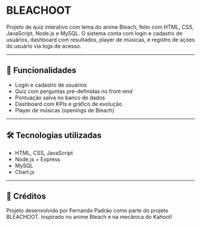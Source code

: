 # BLEACHOOT

Projeto de quiz interativo com tema do anime Bleach, feito com HTML, CSS, JavaScript, Node.js e MySQL. O sistema conta com login e cadastro de usuários, dashboard com resultados, player de músicas, e registro de ações do usuário via logs de acesso.

---

## 🚀 Funcionalidades
- Login e cadastro de usuários
- Quiz com perguntas pré-definidas no front-end
- Pontuação salva no banco de dados
- Dashboard com KPIs e gráfico de evolução
- Player de músicas (openings de Bleach)

---

## 🛠️ Tecnologias utilizadas
- HTML, CSS, JavaScript
- Node.js + Express
- MySQL
- Chart.js

---

## 🙌 Créditos
Projeto desenvolvido por Fernando Padrão como parte do projeto BLEACHOOT. Inspirado no anime Bleach e na mecânica do Kahoot!
